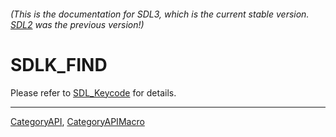 ###### (This is the documentation for SDL3, which is the current stable version. [SDL2](https://wiki.libsdl.org/SDL2/) was the previous version!)
# SDLK_FIND

Please refer to [SDL_Keycode](SDL_Keycode) for details.

----
[CategoryAPI](CategoryAPI), [CategoryAPIMacro](CategoryAPIMacro)

